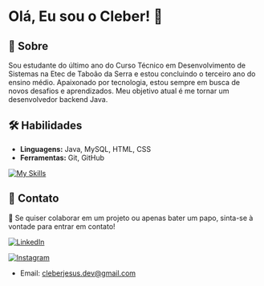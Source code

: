 # Olá, Eu sou o Cleber! 👋

## 🚀 Sobre
Sou estudante do último ano do Curso Técnico em Desenvolvimento de Sistemas na Etec de Taboão da Serra e estou concluindo o terceiro ano do ensino médio. Apaixonado por tecnologia, estou sempre em busca de novos desafios e aprendizados. Meu objetivo atual é me tornar um desenvolvedor backend Java.

## 🛠 Habilidades
- **Linguagens:** Java, MySQL, HTML, CSS  
- **Ferramentas:** Git, GitHub  

[![My Skills](https://skillicons.dev/icons?i=idea,java,mysql,postgres,html,css,git,github,postman&theme=light)](https://skillicons.dev)


## 📧 Contato  
📩  Se quiser colaborar em um projeto ou apenas bater um papo, sinta-se à vontade para entrar em contato!


[![LinkedIn](https://img.shields.io/badge/LinkedIn-0A66C2?style=for-the-badge&logo=linkedin&logoColor=white)](https://www.linkedin.com/in/cleber-jesus/)  


[![Instagram](https://img.shields.io/badge/Instagram-E4405F?style=for-the-badge&logo=instagram&logoColor=white)](https://www.instagram.com/clsilvaj/)  

- Email: cleberjesus.dev@gmail.com
